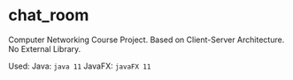 # chat_room
Computer Networking Course Project.
Based on Client-Server Architecture.
No External Library.

Used:
Java: `java 11`
JavaFX: `javaFX 11`

